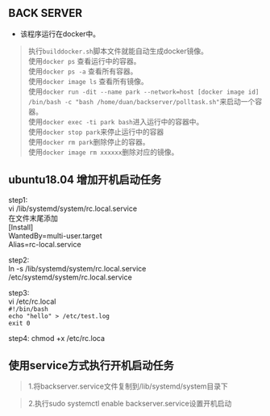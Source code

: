 ## BACK SERVER

* 该程序运行在docker中。  

> 执行`builddocker.sh`脚本文件就能自动生成docker镜像。  
> 使用`docker ps` 查看运行中的容器。  
> 使用`docker ps -a` 查看所有容器。  
> 使用`docker image ls` 查看所有镜像。  
> 使用`docker run -dit --name park --network=host [docker image id] /bin/bash -c "bash /home/duan/backserver/polltask.sh"`来启动一个容器。  
> 使用`docker exec -ti park bash`进入运行中的容器中。  
> 使用`docker stop park`来停止运行中的容器  
> 使用`docker rm park`删除停止的容器。  
> 使用`docker image rm xxxxxx`删除对应的镜像。

## ubuntu18.04 增加开机启动任务

> 
step1:  
vi /lib/systemd/system/rc.local.service  
在文件末尾添加    
[Install]  
WantedBy=multi-user.target  
Alias=rc-local.service

>
step2:  
ln -s /lib/systemd/system/rc.local.service /etc/systemd/system/rc.local.service

>
step3:  
vi /etc/rc.local  
`#!/bin/bash`     
`echo "hello" > /etc/test.log`  
`exit 0`

>
step4:
chmod +x /etc/rc.loca


## 使用service方式执行开机启动任务

> 1.将backserver.service文件复制到/lib/systemd/system目录下

> 2.执行sudo systemctl enable backserver.service设置开机启动


